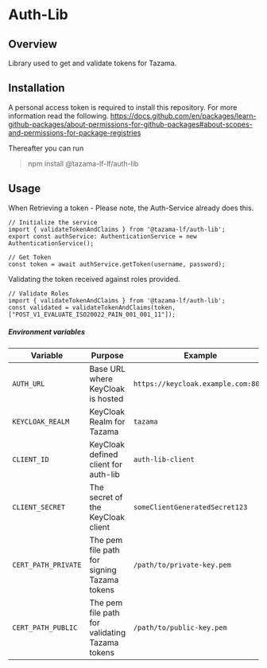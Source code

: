 <!-- SPDX-License-Identifier: Apache-2.0 -->

# Auth-Lib

## Overview
Library used to get and validate tokens for Tazama.

## Installation

A personal access token is required to install this repository. For more information read the following.
https://docs.github.com/en/packages/learn-github-packages/about-permissions-for-github-packages#about-scopes-and-permissions-for-package-registries

Thereafter you can run 
  > npm install @tazama-lf-lf/auth-lib

## Usage

When Retrieving a token - Please note, the Auth-Service already does this. 

```
// Initialize the service
import { validateTokenAndClaims } from '@tazama-lf/auth-lib';
export const authService: AuthenticationService = new AuthenticationService();

// Get Token
const token = await authService.getToken(username, password);
```

Validating the token received against roles provided.
```
// Validate Roles
import { validateTokenAndClaims } from '@tazama-lf/auth-lib';
const validated = validateTokenAndClaims(token, ["POST_V1_EVALUATE_ISO20022_PAIN_001_001_11"]);
```

##### Environment variables

| Variable | Purpose | Example
| ------ | ------ | ------ |
| `AUTH_URL` | Base URL where KeyCloak is hosted | `https://keycloak.example.com:8080`
| `KEYCLOAK_REALM` | KeyCloak Realm for Tazama | `tazama`
| `CLIENT_ID` | KeyCloak defined client for auth-lib | `auth-lib-client`
| `CLIENT_SECRET` | The secret of the KeyCloak client | `someClientGeneratedSecret123`
| `CERT_PATH_PRIVATE` | The pem file path for signing Tazama tokens | `/path/to/private-key.pem`
| `CERT_PATH_PUBLIC` | The pem file path for validating Tazama tokens | `/path/to/public-key.pem`